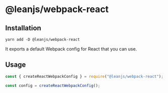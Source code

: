 # @leanjs/webpack-react

## Installation

`yarn add -D @leanjs/webpack-react`

It exports a default Webpack config for React that you can use.

## Usage

```js
const { createReactWebpackConfig } = require("@leanjs/webpack-react");

const config = createReactWebpackConfig();
```
